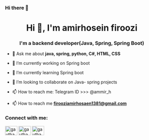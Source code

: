 ### Hi there 👋
<h1 align="center">Hi 👋, I'm amirhosein firoozi</h1>
<h3 align="center">I'm a backend developer(Java, Spring, Spring Boot)</h3>

<!--
**YazdocApp/YazdocApp** is a ✨ _special_ ✨ repository because its `README.md` (this file) appears on your GitHub profile.
- 👨‍💻 My Portfolio 

Here are some ideas to get you started:-->
- 💬 Ask me about **java, spring, python, C#, HTML, CSS**

- 🔭 I’m currently working on Spring boot
- 🌱 I’m currently learning Spring boot
- 👯 I’m looking to collaborate on Java- spring projects
- 📫 How to reach me: Telegram ID >>> @ammir_h

- 📫 How to reach me **firooziamirhosaen1381@gmail.com**


<h3 align="left">Connect with me:</h3>

<p align="left">
<a href="#" target="blank"><img align="center" src="https://cdn.jsdelivr.net/npm/simple-icons@3.0.1/icons/dev-dot-to.svg" alt="gautham495" height="30" width="40" /></a>
<a href="#" target="blank"><img align="center" src="https://cdn.jsdelivr.net/npm/simple-icons@3.0.1/icons/twitter.svg" alt="gautham495" height="30" width="40" /></a>
<a href=#" target="blank"><img align="center" src="https://cdn.jsdelivr.net/npm/simple-icons@3.0.1/icons/linkedin.svg" alt="gautham vijayan" height="30" width="40" /></a>

</p>
